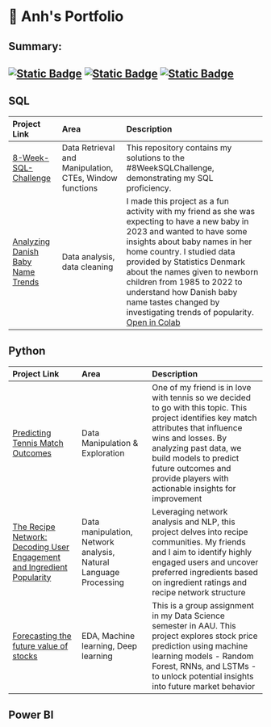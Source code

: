 # 💼 Anh's Portfolio
## Summary:
[![Static Badge](https://img.shields.io/badge/SQL-orange?style=for-the-badge)](#sql)
[![Static Badge](https://img.shields.io/badge/Python-blue?style=for-the-badge)](#python)
[![Static Badge](https://img.shields.io/badge/PowerBI-yellow?style=for-the-badge)](#powerbi)
---

## SQL <a name="sql"></a>
| Project Link                       | Area                          | Description   |
| :---                               |     :---                      |   :---        |
| [8-Week-SQL-Challenge](https://github.com/huonganh245/8-Week-SQL-Challenge) | Data Retrieval and Manipulation, CTEs, Window functions |This repository contains my solutions to the #8WeekSQLChallenge, demonstrating my SQL proficiency.|
| [Analyzing Danish Baby Name Trends](sql/DanishBabyNames.ipynb)  | Data analysis, data cleaning  | I made this project as a fun activity with my friend as she was expecting to have a new baby in 2023 and wanted to have some insights about baby names in her home country. I studied data provided by Statistics Denmark about the names given to newborn children from 1985 to 2022 to understand how Danish baby name tastes changed by investigating trends of popularity. [Open in Colab](https://colab.research.google.com/drive/1U8pJ75JI6QcYZp7SLp8gCXGlZ7kOcRrY?usp=sharing)|


## Python <a name="python"></a>
| Project Link                       | Area                          | Description   |
| :---                               |     :---                      |   :---        |
| [Predicting Tennis Match Outcomes](https://github.com/huonganh245/M1-Group-Assignment) | Data Manipulation & Exploration|One of my friend is in love with tennis so we decided to go with this topic. This project identifies key match attributes that influence wins and losses. By analyzing past data, we build models to predict future outcomes and provide players with actionable insights for improvement|
| [The Recipe Network: Decoding User Engagement and Ingredient Popularity](https://github.com/huonganh245/M2-Group-Assignment) | Data manipulation, Network analysis, Natural Language Processing | Leveraging network analysis and NLP, this project delves into recipe communities. My friends and I aim to identify highly engaged users and uncover preferred ingredients based on ingredient ratings and recipe network structure|
| [Forecasting the future value of stocks](https://github.com/huonganh245/M3-group-assignment) | EDA, Machine learning, Deep learning | This is a group assignment in my Data Science semester in AAU. This project explores stock price prediction using machine learning models - Random Forest, RNNs, and LSTMs - to unlock potential insights into future market behavior|

## Power BI <a name="powerbi"></a>

